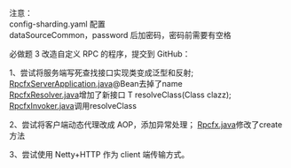 注意：  
config-sharding.yaml 配置  
dataSourceCommon，password 后加密码，密码前需要有空格  

必做题 3 改造自定义 RPC 的程序，提交到 GitHub：

1、尝试将服务端写死查找接口实现类变成泛型和反射;  
[RpcfxServerApplication.java](rpcfx-demo-provider/src/main/java/io/qhh/rpcfx/demo/provider/RpcfxServerApplication.java)@Bean去掉了name  
[RpcfxResolver.java](rpcfx-core/src/main/java/io/qhh/rpcfx/api/RpcfxResolver.java)增加了新接口
<T> T resolveClass(Class<T> clazz);  
[RpcfxInvoker.java](rpcfx-core/src/main/java/io/qhh/rpcfx/server/RpcfxInvoker.java)调用resolveClass

2、尝试将客户端动态代理改成 AOP，添加异常处理；
[Rpcfx.java](rpcfx-core/src/main/java/io/qhh/rpcfx/client/Rpcfx.java)修改了create方法

3、尝试使用 Netty+HTTP 作为 client 端传输方式。



